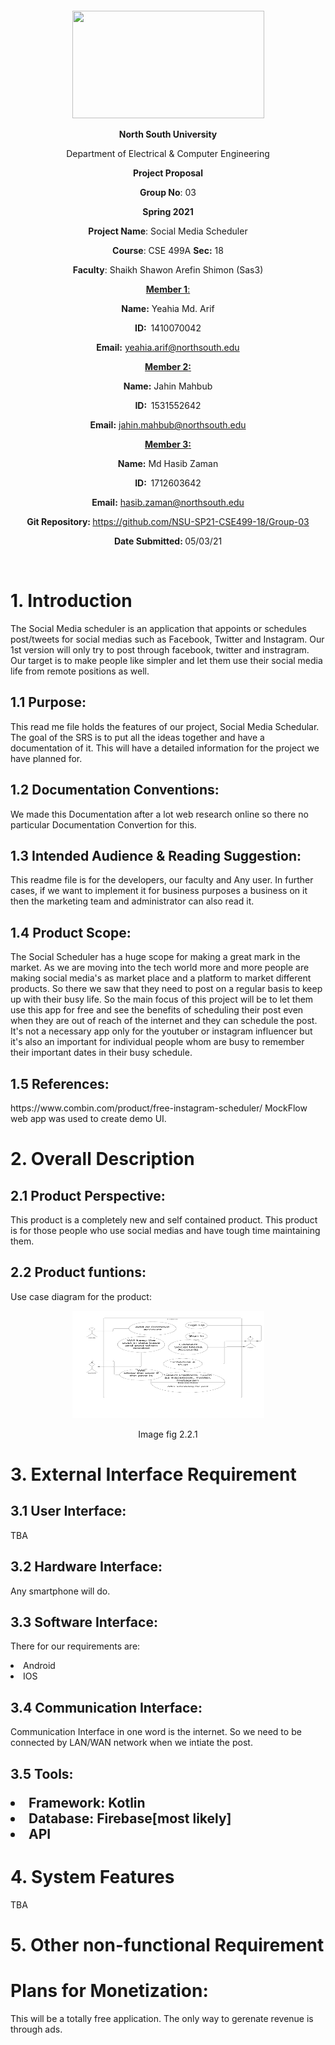<p style="text-align: center;">&nbsp;</p>
<p style="text-align: center;">&nbsp;</p>
<p align="center"><strong><img src="https://media.dhakatribune.com/uploads/2016/11/nsulogo.jpg" alt="" width="307" height="172" /></strong></p>
<p align="center"><strong>North South University</strong></p>
<p align="center">Department of Electrical &amp; Computer Engineering</p>
<p align="center"><strong>Project Proposal</strong></p>
<p align="center"><strong>Group No</strong>: 03</p>
<p align="center"><strong>Spring 2021</strong></p>
<p align="center"><strong>Project Name</strong>: Social Media Scheduler</p>
<p align="center"><strong>Course</strong>: CSE 499A <strong>Sec</strong><strong>:</strong> 18</p>
<p align="center"><strong>Faculty</strong>: Shaikh Shawon Arefin Shimon (Sas3)</p>
<p align="center"><strong><u>Member 1</u></strong><u>:</u></p>
<p align="center"><strong>Name</strong><strong>:</strong> Yeahia Md. Arif </p>
<p align="center"><strong>ID</strong><strong>:&nbsp; </strong>1410070042</p>
<p align="center"><strong>Email</strong><strong>:</strong> <a href="mailto:ferdous.islam@northsouth.edu">yeahia.arif@northsouth.edu</a></p>
<p align="center"><strong><u>Member 2</u></strong><strong><u>:</u></strong></p>
<p align="center"><strong>Name</strong><strong>:</strong> Jahin Mahbub</p>
<p align="center"><strong>ID</strong><strong>:&nbsp; </strong>1531552642</p>
<p align="center"><strong>Email</strong><strong>:</strong> <a href="mailto:rifat.islam173@northsouth.edu">jahin.mahbub@northsouth.edu</a></p>
<p align="center"><strong><u>Member 3</u></strong><strong><u>:</u></strong></p>
<p align="center"><strong>Name</strong><strong>:</strong> Md Hasib Zaman</p>
<p align="center"><strong>ID</strong><strong>:&nbsp; </strong>1712603642</p>
<p align="center"><strong>Email</strong><strong>:</strong> <a href="mailto:ashfaq.jamil@northsouth.edu">hasib.zaman@northsouth.edu</a></p>
<p align="center"><strong>Git Repository</strong><strong>: </strong><a href="https://github.com/NSU-SP21-CSE499-18/Group-03">https://github.com/NSU-SP21-CSE499-18/Group-03</a></p>
<p align="center"><strong>Date Submitted</strong><strong>: </strong>05/03/21</p>

<br>
<p><strong><h1>1. Introduction</h1></strong></p>

<p>The Social Media scheduler is an application that appoints or schedules post/tweets for social medias such as Facebook, Twitter and Instagram. Our 1st version will only try to post through facebook, twitter and instragram. Our target is to make people like simpler and let them use their social media life from remote positions as well. </p>

<p><h2>1.1 Purpose:</h2></p>

<p>
This read me file holds the features of our project, Social Media Schedular. The goal of the SRS is to put all the ideas together and have a documentation of it. This will have a detailed information for the project we have planned for.
</p>
<p><h2>1.2 Documentation Conventions:</h2></p>
<p>
We made this Documentation after a lot web research online so there no particular Documentation Convertion for this.
</p>
<p><h2>1.3 Intended Audience & Reading Suggestion:</h2></p>
<p>This readme file is for the developers, our faculty and Any user. In further cases, if we want to implement it for business purposes a business on it then the marketing team and administrator can also read it.
</p>
<p><h2>1.4 Product Scope:</h2></p>

<p>The Social Scheduler has a huge scope for making a great mark in the market. As we are moving into the tech world more and more people are making social media's as market place and a platform to market different products. So there we saw that they need to post on a regular basis to keep up with their busy life. So the main focus of this project will be to let them use this app for free and see the benefits of scheduling their post even when they are out of reach of the internet and they can schedule the post. It's not a necessary app only for the youtuber or instagram influencer but it's also an important for individual people whom are busy to remember their important dates in their busy schedule.
</p>
<p><h2>1.5 References:</h2></p>

<p>https://www.combin.com/product/free-instagram-scheduler/ 
MockFlow web app was used to create demo UI.
</p>
<p><h1>2. Overall Description</h1></p>
<p><h2>2.1 Product Perspective:</h2></p>
<p>This product is a completely new and self contained product. This product is for those people who use social medias and have tough time maintaining them.</p>

<p><h2>2.2 Product funtions:</h2></p>
<p>
Use case diagram for the product:

</p>
<p align="center"><strong><img src="Documentation/public/img/UML%20use%20case%20diagram%20example.png" alt="" width="307" height="172" /></strong></p>
<p align='center'> 
Image
fig 2.2.1
</p>
<p><h1>3. External Interface Requirement</h1></p>
<p><h2>3.1 User Interface:</h2></p>
TBA
<p><h2>3.2 Hardware Interface:</h2></p>
<p>Any smartphone will do.
</p>
<p><h2>3.3 Software Interface:</h2></p>
<p>There for our requirements are:

<li>Android</li>
<li>IOS</li>
<p><h2>3.4 Communication Interface:</h2></p>
<p>Communication Interface in one word is the internet. So we need to be connected by LAN/WAN network when we intiate the post.
    </p>
<p><h2>3.5 Tools:
<p><li>Framework: Kotlin</li>
<li>Database: Firebase[most likely]</li>
<li>API</li>
    <p><h1>4. System Features</h1>
    TBA</p>
    <p><h1>5. Other non-functional Requirement</h1>
    <h1><strong>Plans for Monetization:</strong></h1>
<p1>This will be a totally free application. The only way to gerenate revenue is through ads.           </p1>